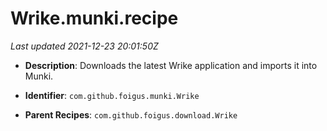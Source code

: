 # Wrike.munki.recipe

_Last updated 2021-12-23 20:01:50Z_

- **Description**: Downloads the latest Wrike application and imports it into Munki.

- **Identifier**: `com.github.foigus.munki.Wrike`

- **Parent Recipes**: `com.github.foigus.download.Wrike`
